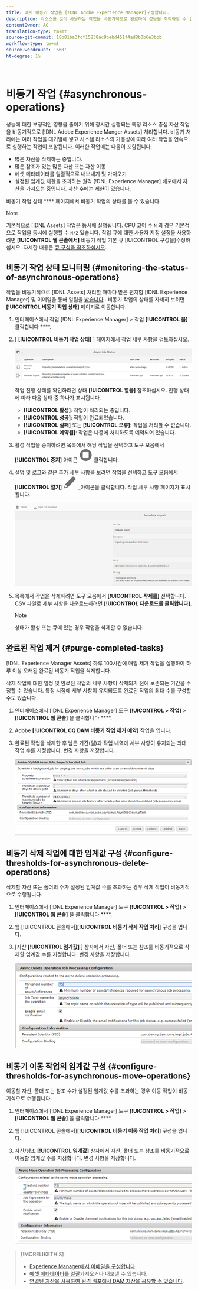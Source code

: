 ```yaml
---
title: 에서 비동기 작업을 [!DNL Adobe Experience Manager]구성합니다.
description: 리소스를 많이 사용하는 작업을 비동기적으로 완료하여 성능을 최적화할 수 [!DNL Experience Manager Assets]있습니다.
contentOwner: AG
translation-type: tm+mt
source-git-commit: 18b81ba3fcf15838ac9bebd451f4ad8b0b6e3bbb
workflow-type: tm+mt
source-wordcount: '660'
ht-degree: 1%

---
```



# 비동기 작업 {#asynchronous-operations}

성능에 대한 부정적인 영향을 줄이기 위해 장시간 실행되는 특정 리소스 중심 자산 작업을 비동기적으로 [!DNL Adobe Experience Manger Assets] 처리합니다. 비동기 처리에는 여러 작업을 대기열에 넣고 시스템 리소스의 가용성에 따라 여러 작업을 연속으로 실행하는 작업이 포함됩니다. 이러한 작업에는 다음이 포함됩니다.

* 많은 자산을 삭제하는 중입니다.
* 많은 참조가 있는 많은 자산 또는 자산 이동
* 에셋 메타데이터를 일괄적으로 내보내기 및 가져오기
* 설정된 임계값 제한을 초과하는 원격 [!DNL Experience Manager] 배포에서 자산을 가져오는 중입니다. 자산 수에는 제한이 있습니다.

비동기 작업 상태 **** 페이지에서 비동기 작업의 상태를 볼 수 있습니다.

>[!NOTE]
>
>기본적으로 [!DNL Assets] 작업은 동시에 실행됩니다. CPU 코어 수 `N` 의 경우 기본적으로 작업을 동시에 실행할 수 `N/2` 있습니다. 작업 큐에 대한 사용자 지정 설정을 사용하려면 **[!UICONTROL 웹 콘솔에서]** 비동기 작업 기본 큐 [!UICONTROL 구성을]수정하십시오. 자세한 내용은 [큐 구성을 참조하십시오](https://sling.apache.org/documentation/bundles/apache-sling-eventing-and-job-handling.html#queue-configurations).

## 비동기 작업 상태 모니터링 {#monitoring-the-status-of-asynchronous-operations}

작업을 비동기적으로 [!DNL Assets] 처리할 때마다 받은 편지함 [!DNL Experience Manager] 및 이메일을 통해 알림을 [받습니다](/help/sites-authoring/inbox.md) . 비동기 작업의 상태를 자세히 보려면 **[!UICONTROL 비동기 작업 상태]** 페이지로 이동합니다.

1. 인터페이스에서 작업 [!DNL Experience Manager] > 작업 **[!UICONTROL 을]** 클릭합니다 ****.

1. [ **[!UICONTROL 비동기 작업 상태]** ] 페이지에서 작업 세부 사항을 검토하십시오.

   ![비동기 작업의 상태 및 세부 정보](assets/AsyncOperation-status.png)

   작업 진행 상태를 확인하려면 상태 **[!UICONTROL 열을]** 참조하십시오. 진행 상태에 따라 다음 상태 중 하나가 표시됩니다.

   * **[!UICONTROL 활성]**: 작업이 처리되는 중입니다.
   * **[!UICONTROL 성공]**: 작업이 완료되었습니다.
   * **[!UICONTROL 실패]** 또는 **[!UICONTROL 오류]**: 작업을 처리할 수 없습니다.
   * **[!UICONTROL 예약됨]**: 작업은 나중에 처리하도록 예약되어 있습니다.

1. 활성 작업을 중지하려면 목록에서 해당 작업을 선택하고 도구 모음에서 **[!UICONTROL 중지]** 아이콘 ![을](assets/do-not-localize/stop_icon.svg) 클릭합니다.

1. 설명 및 로그와 같은 추가 세부 사항을 보려면 작업을 선택하고 도구 모음에서 **[!UICONTROL 열기]** ![](assets/do-not-localize/edit_icon.svg) _아이콘을 클릭합니다. 작업 세부 사항 페이지가 표시됩니다.

   ![메타데이터 가져오기 작업 세부 사항](assets/job_details.png)

1. 목록에서 작업을 삭제하려면 도구 모음에서 **[!UICONTROL 삭제를]** 선택합니다. CSV 파일로 세부 사항을 다운로드하려면 **[!UICONTROL 다운로드를 클릭합니다]**.

   >[!NOTE]
   >
   >상태가 활성 또는 큐에 있는 경우 작업을 삭제할 수 없습니다.

## 완료된 작업 제거 {#purge-completed-tasks}

[!DNL Experience Manager Assets] 하루 100시간에 매일 제거 작업을 실행하여 하루 이상 오래된 완료된 비동기 작업을 삭제합니다.

<!-- TBD: Find out from the engineering team and mention the time zone of this 1:00 am task.
-->

삭제 작업에 대한 일정 및 완료된 작업의 세부 사항이 삭제되기 전에 보존되는 기간을 수정할 수 있습니다. 특정 시점에 세부 사항이 유지되도록 완료된 작업의 최대 수를 구성할 수도 있습니다.

1. 인터페이스에서 [!DNL Experience Manager] 도구 **[!UICONTROL > 작업]** > **[!UICONTROL 웹 콘솔]** 을 클릭합니다 ****.
1. Adobe **[!UICONTROL CQ DAM 비동기 작업 제거 예약]** 작업을 엽니다.
1. 완료된 작업을 삭제한 후 남은 기간(일)과 작업 내역에 세부 사항이 유지되는 최대 작업 수를 지정합니다. 변경 사항을 저장합니다.

   ![비동기 작업의 제거를 예약하기 위한 구성](assets/configmgr_purge_asyncjobs.png)

## 비동기 삭제 작업에 대한 임계값 구성 {#configure-thresholds-for-asynchronous-delete-operations}

삭제할 자산 또는 폴더의 수가 설정된 임계값 수를 초과하는 경우 삭제 작업이 비동기적으로 수행됩니다.

1. 인터페이스에서 [!DNL Experience Manager] 도구 **[!UICONTROL > 작업]** > **[!UICONTROL 웹 콘솔]** 을 클릭합니다 ****.
1. 웹 [!UICONTROL 콘솔에서]**[!UICONTROL 비동기 삭제 작업 처리]** 구성을 엽니다.
1. [자산 **[!UICONTROL 임계값]** ] 상자에서 자산, 폴더 또는 참조를 비동기적으로 삭제할 임계값 수를 지정합니다. 변경 사항을 저장합니다.

   ![에셋을 삭제하도록 작업의 한도 설정](assets/delete_threshold.png)

## 비동기 이동 작업의 임계값 구성 {#configure-thresholds-for-asynchronous-move-operations}

이동할 자산, 폴더 또는 참조 수가 설정된 임계값 수를 초과하는 경우 이동 작업이 비동기식으로 수행됩니다.

1. 인터페이스에서 [!DNL Experience Manager] 도구 **[!UICONTROL > 작업]** > **[!UICONTROL 웹 콘솔]** 을 클릭합니다 ****.
1. 웹 [!UICONTROL 콘솔에서]**[!UICONTROL 비동기 이동 작업 처리]** 구성을 엽니다.
1. 자산/참조 **[!UICONTROL 임계값]** 상자에서 자산, 폴더 또는 참조를 비동기적으로 이동할 임계값 수를 지정합니다. 변경 사항을 저장합니다.

   ![자산을 이동할 작업의 임계값 제한 설정](assets/move_threshold.png)

>[!MORELIKETHIS]
>
>* [Experience Manager에서 이메일을 구성합니다](/help/sites-administering/notification.md).
>* [에셋 메타데이터를 일괄](/help/assets/metadata-import-export.md)가져오거나 내보낼 수 있습니다.
>* [연결된 자산을 사용하여 원격 배포에서 DAM 자산을 공유할 수 있습니다](/help/assets/use-assets-across-connected-assets-instances.md).


